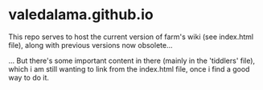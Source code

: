 # valedalama.github.io
This repo serves to host the current version of farm's wiki (see index.html file), along with previous versions now obsolete...

... But there's some important content in there (mainly in the 'tiddlers' file), which i am still wanting to link from the index.html file, once i find a good way to do it.
